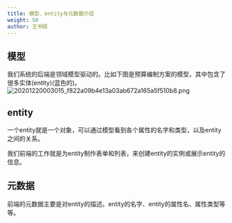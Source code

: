 ```yaml
---
title: 模型、entity与元数据介绍
weight: 50
author: 王书硕
---
```


## 模型
我们系统的后端是领域模型驱动的。比如下图是预算编制方案的模型，其中包含了很多实体(entity)(蓝色的)。
![20201220003015_f822a09b4e13a03ab672a165a5f510b8.png](https://hugo-1256216240.cos.ap-chengdu.myqcloud.com/20201220003015_f822a09b4e13a03ab672a165a5f510b8.png)

## entity
一个entity就是一个对象，可以通过模型看到各个属性的名字和类型，以及entity之间的关系。

我们前端的工作就是为entity制作表单和列表，来创建entity的实例或展示entity的信息。

## 元数据
前端的元数据主要是对entity的描述。entity的名字、entity的属性名、属性类型等等。